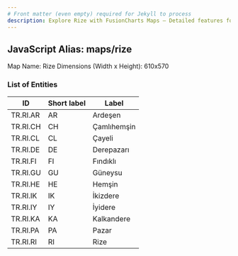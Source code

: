 ```yaml
---
# Front matter (even empty) required for Jekyll to process
description: Explore Rize with FusionCharts Maps – Detailed features for seamless integration. Try now & enhance your data visualization today! 
---
```


## JavaScript Alias: maps/rize

Map Name: Rize
Dimensions (Width x Height): 610x570





### List of Entities

ID | Short label | Label
---|---|---|
TR.RI.AR | AR | Ardeşen
TR.RI.CH | CH | Çamlıhemşin
TR.RI.CL | CL | Çayeli
TR.RI.DE | DE | Derepazarı		
TR.RI.FI | FI | Fındıklı
TR.RI.GU | GU | Güneysu
TR.RI.HE | HE | Hemşin
TR.RI.IK | IK | İkizdere		
TR.RI.IY | IY | İyidere
TR.RI.KA | KA | Kalkandere
TR.RI.PA | PA | Pazar
TR.RI.RI | RI | Rize